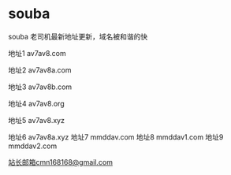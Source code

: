 # souba
souba
老司机最新地址更新，域名被和谐的快

地址1    av7av8.com

地址2          av7av8a.com
          
地址3           av7av8b.com   
          
地址4           av7av8.org     
          
地址5          av7av8.xyz    
          
地址6           av7av8a.xyz
地址7          mmddav.com
地址8          mmddav1.com
地址9          mmddav2.com


站长邮箱cmn168168@gmail.com
